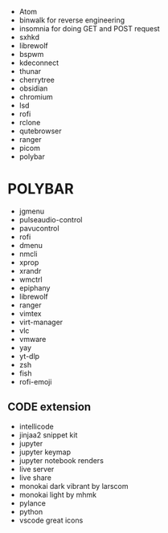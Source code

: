 * Atom
* binwalk       for reverse engineering
* insomnia      for doing GET and POST request
* sxhkd
* librewolf
* bspwm
* kdeconnect
* thunar
* cherrytree
* obsidian
* chromium
* lsd
* rofi 
* rclone
* qutebrowser
* ranger
* picom
* polybar



# POLYBAR

* jgmenu
* pulseaudio-control
* pavucontrol
* rofi
* dmenu 
* nmcli
* xprop
* xrandr
* wmctrl
* epiphany
* librewolf
* ranger
* vimtex
* virt-manager
* vlc
* vmware
* yay
* yt-dlp
* zsh
* fish
* rofi-emoji






CODE extension
---------------

* intellicode
* jinjaa2 snippet kit
* jupyter
* jupyter keymap
* jupyter notebook renders
* live  server
* live share
* monokai dark vibrant by larscom
* monokai light by mhmk
* pylance
* python
* vscode great icons
 
